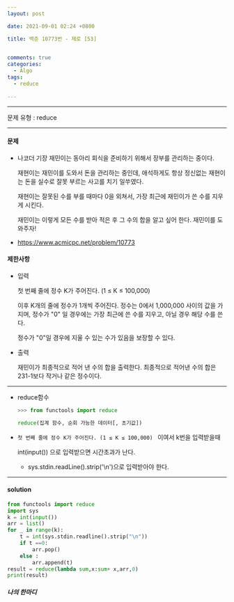 ```yaml
---
layout: post

date: 2021-09-01 02:24 +0800

title: 백준 10773번 - 제로 [53]

  
comments: true
categories: 
  - Algo
tags: 
  - reduce
  
---
```


---



문제 유형 : reduce

---

#### 문제

- 나코더 기장 재민이는 동아리 회식을 준비하기 위해서 장부를 관리하는 중이다.

  재현이는 재민이를 도와서 돈을 관리하는 중인데, 애석하게도 항상 정신없는 재현이는 돈을 실수로 잘못 부르는 사고를 치기 일쑤였다.
  
  재현이는 잘못된 수를 부를 때마다 0을 외쳐서, 가장 최근에 재민이가 쓴 수를 지우게 시킨다.
  
  재민이는 이렇게 모든 수를 받아 적은 후 그 수의 합을 알고 싶어 한다. 재민이를 도와주자!
  
- https://www.acmicpc.net/problem/10773

#### 제한사항

- 입력

  첫 번째 줄에 정수 K가 주어진다. (1 ≤ K ≤ 100,000)

  이후 K개의 줄에 정수가 1개씩 주어진다. 정수는 0에서 1,000,000 사이의 값을 가지며, 정수가 "0" 일 경우에는 가장 최근에 쓴 수를 지우고, 아닐 경우 해당 수를 쓴다.

  정수가 "0"일 경우에 지울 수 있는 수가 있음을 보장할 수 있다.

- 출력

  재민이가 최종적으로 적어 낸 수의 합을 출력한다. 최종적으로 적어낸 수의 합은 231-1보다 작거나 같은 정수이다.

---

- reduce함수

  ```py
  >>> from functools import reduce
  
  reduce(집계 함수, 순회 가능한 데이터[, 초기값])
  ```

- `첫 번째 줄에 정수 K가 주어진다. (1 ≤ K ≤ 100,000) ` 이여서 k번을 입력받을때 

  int(input()) 으로 입력받으면 시간초과가 난다. 

  - sys.stdin.readLine().strip('\n')으로 입력받아야 한다. 

---

#### solution

```python
from functools import reduce
import sys
k = int(input())
arr = list()
for _ in range(k):
    t = int(sys.stdin.readline().strip("\n"))
    if t ==0:
        arr.pop()
    else :
        arr.append(t)
result = reduce(lambda sum,x:sum+ x,arr,0)
print(result)
```



 ##### 나의 한마디



